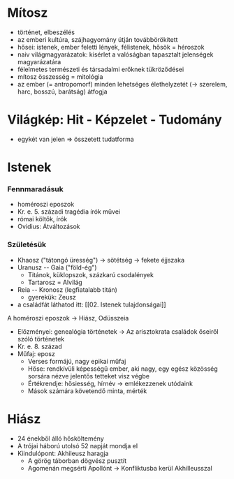 # Mítosz
- történet, elbeszélés
- az emberi kultúra, szájhagyomány útján továbbörökített
- hősei: istenek, ember feletti lények, félistenek, hősök = héroszok
- naiv világmagyarázatok: kisérlet a valóságban tapasztalt jelenségek magyarázatára
- félelmetes természeti és társadalmi erőknek tükröződései
- mítosz összesség = mitológia
- az ember (= antropomorf) minden lehetséges élethelyzetét (→ szerelem, harc, bosszú, barátság) átfogja

# Világkép: Hit - Képzelet - Tudomány
- egykét van jelen ⇒ összetett tudatforma

# Istenek
### Fennmaradásuk
- homéroszi eposzok
- Kr. e. 5. századi tragédia írók művei
- római költők, írók
- Ovidius: Átváltozások
### Születésük
- Khaosz ("tátongó üresség")
	→ sötétség
	→ fekete éjjszaka
- Uranusz -- Gaia ("föld-ég")
	- Titánok, küklopszok, százkarú csodalények
	- Tartarosz = Alvilág
- Reia  --  Kronosz (legfiatalabb titán)
	- gyerekük: Zeusz
- a családfát láthatod itt: [[02. Istenek tulajdonságai]]

A homéroszi eposzok -> Hiász, Odüsszeia
- Előzményei: genealógia történetek -> Az arisztokrata családok őseiről szóló történetek
- Kr. e. 8. század
- Műfaj: eposz
	- Verses formájú, nagy epikai műfaj
	- Hőse: rendkívüli képességű ember, aki nagy, egy egész közösség sorsára nézve jelentős tetteket visz végbe
	- Értékrendje: hősiesség, hírnév -> emlékezzenek utódaink
	- Mások számára követendő minta, mérték

# Hiász
- 24 énekből álló hősköltemény
- A trójai háború utolsó 52 napját mondja el
- Kiindulópont: Akhileusz haragja
	- A görög táborban dögvész pusztít
	- Agomenán megsérti Apollónt -> Konfliktusba kerül Akhilleusszal
